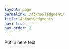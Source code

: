 ```yaml
---
layout: page
permalink: /acknowledgment/
title: Acknowledgments
nav: true
nav_order: 2
---
```


Put in here text
